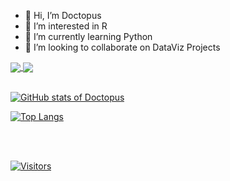 - 👋 Hi, I’m Doctopus
- 👀 I’m interested in R
- 🌱 I’m currently learning Python
- 💞️ I’m looking to collaborate on DataViz Projects




<a href="https://github.com/anuraghazra/github-readme-stats">
  <img align="center" src="https://github-readme-stats.vercel.app/api/pin/?username=doctopus&repo=doctopus.github.io&theme=graywhite&show_owner=TRUE" />
</a>
<a href="https://github.com/anuraghazra/convoychat">
  <img align="center" src="https://github-readme-stats.vercel.app/api/pin/?username=doctopus&repo=r4ds&theme=graywhite&show_owner=TRUE" />
</a>
<br/>
<br/>


[![GitHub stats of Doctopus](https://github-readme-stats.vercel.app/api?username=doctopus&theme=graywhite&hide=prs&show_icons=true)](https://github.com/anuraghazra/github-readme-stats)

[![Top Langs](https://github-readme-stats.vercel.app/api/top-langs/?username=doctopus&theme=graywhite)](https://github.com/anuraghazra/github-readme-stats)

<br/>
<br/>

[![Visitors](https://page-views.glitch.me/badge?page_id=doctopus.visitor-badge)](https://page-views.glitch.me/)
<!---
doctopus/doctopus is a ✨ special ✨ repository because its `README.md` (this file) appears on your GitHub profile.
You can click the Preview link to take a look at your changes.
--->
